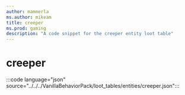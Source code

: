 ```yaml
---
author: mammerla
ms.author: mikeam
title: creeper
ms.prod: gaming
description: "A code snippet for the creeper entity loot table"
---
```


# creeper

:::code language="json" source="../../../VanillaBehaviorPack/loot_tables/entities/creeper.json":::
